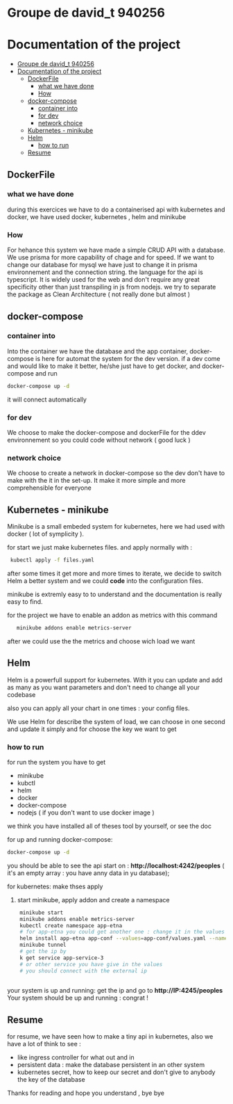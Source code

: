 # Groupe de david_t 940256
# Documentation of the project 
- [Groupe de david_t 940256](#groupe-de-david_t-940256)
- [Documentation of the project](#documentation-of-the-project)
  - [DockerFile](#dockerfile)
    - [what we have done](#what-we-have-done)
    - [How](#how)
  - [docker-compose](#docker-compose)
    - [container into](#container-into)
    - [for dev](#for-dev)
    - [network choice](#network-choice)
  - [Kubernetes - minikube](#kubernetes---minikube)
  - [Helm](#helm)
    - [how to run](#how-to-run)
  - [Resume](#resume)
## DockerFile
### what we have done

during this exercices we have to do a containerised api with 
kubernetes and docker, we have used docker, kubernetes , helm and minikube 

### How  

For hehance this system we have made a simple CRUD API with a database. We use prisma for more capability of chage and for speed.
If we want to change our database for mysql we have just to change it in prisma environnement and the connection string.
the language for the api is typescript. It is widely used for the web and don't require any great specificity other than just transpiling in js from nodejs.
we try to separate the package as  Clean Architecture ( not really done but almost )


## docker-compose 

### container into

Into the container we have the database and the app container, docker-compose is here for automat the system for the dev version. 
if a dev come and would like to make it better, he/she just have to get docker, and docker-compose and run
```bash
docker-compose up -d 
```

it will connect automatically 

### for dev

We choose to make the docker-compose and dockerFile for the ddev environnement so you could code without network ( good luck )
### network choice 

We choose to create a network in docker-compose so the dev don't have to make with the it in the set-up. 
It make it more simple and more comprehensible for everyone 

## Kubernetes - minikube 

Minikube is a small embeded system for kubernetes, here we had used with docker ( lot of symplicity ).

for start we just make kubernetes files. and apply normally with : 

```bash
 kubectl apply -f files.yaml
 ``` 

 after some times it get more and more times to iterate, we decide to switch Helm a better system and we could **code** into the configuration files.

 minikube is extremly easy to to understand and the documentation is really easy to find.

 for the project we have to enable an addon as metrics with this command 

 ```bash 
    minikube addons enable metrics-server
```

after we could use the the metrics and choose wich load we want

## Helm

Helm is a powerfull support for kubernetes. With it you can update and add as many as you want parameters and don't need to change all your codebase 

also you can apply all your chart in one times : your config files.

We use Helm for describe the system of load, we can choose in one second and update it simply and for choose the key we want to get 

### how to run

for run the system you have to get 

- minikube 
- kubctl 
- helm
- docker 
- docker-compose 
- nodejs ( if you don't want to use docker image ) 

we think you have installed all of theses tool by yourself, or see the doc 

for up and running docker-compose:

```bash
docker-compose up -d 
```

you should be able to see the api start on : **http://localhost:4242/peoples** ( it's an empty array : you have anny data in yu database);

for kubernetes: make thses apply

1. start minikube, apply addon and create a namespace 

```bash
    minikube start
    minikube addons enable metrics-server
    kubectl create namespace app-etna 
    # for app-etna you could get another one : change it in the values of helm , otherwith it will don't work 
    helm install app-etna app-conf --values=app-conf/values.yaml --namespace=app-etna  
    minikube tunnel
    # get the ip by
    k get service app-service-3
    # or other service you have give in the values 
    # you should connect with the external ip 
    
```
your system is up and running: get the ip and go to **http://IP:4245/peoples**
Your system should be up and running : congrat !


## Resume


for resume, we have seen how to make a tiny api in kubernetes, also we have a lot of think to see :
- like ingress controller for what out and in 
- persistent data : make the database persistent in an other system 
- kubernetes secret, how to keep our secret and don't give to anybody the key of the database 

Thanks for reading and hope you understand , bye bye 

